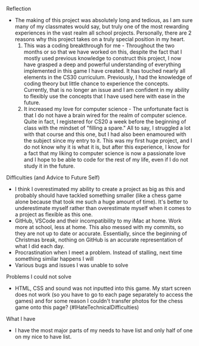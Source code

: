 Reflection
- The making of this project was absolutely long and tedious, as I am sure many of my classmates would say, but truly one of the most rewarding experiences in the vast realm all school projects. Personally, there are 2 reasons why this project takes on a truly special position in my heart. 
    1. This was a coding breakthrough for me - Throughout the two months or so that we have worked on this, despite the fact that I mostly used previous knowledge to construct this project, I now have grasped a deep and powerful understanding of everything implemented in this game I have created. It has touched nearly all elements in the CS30 curriculum. Previously, I had the knowledge of coding theory but little chance to experience the concepts. Currently, that is no longer an issue and I am confident in my ability to flexibly use the concepts that I have used here with ease in the future. 
    2. It increased my love for computer science - The unfortunate fact is that I do not have a brain wired for the realm of computer science. Quite in fact, I registered for CS20 a week before the beginning of class with the mindset of "filling a spare." All to say, I struggled a lot with that course and this one, but I had also been enamoured with the subject since my entry to it. This was my first huge project, and I do not know why it is what it is, but after this experience, I know for a fact that my liking to computer science is now a passionate love and I hope to be able to code for the rest of my life, even if I do not study it in the future. 

Difficulties (and Advice to Future Self)
- I think I overestimated my ability to create a project as big as this and probably should have tackled something smaller (like a chess game alone because that took me such a huge amount of time). It's better to underestimate myself rather than overestimate myself when it comes to a project as flexible as this one.
- GitHub, VSCode and their incompatibility to my iMac at home. Work more at school, less at home. This also messed with my commits, so they are not up to date or accurate. Essentially, since the beginning of Christmas break, nothing on GitHub is an accurate representation of what I did each day.  
- Procrastination when I meet a problem. Instead of stalling, next time something similar happens I will 
- Various bugs and issues I was unable to solve

Problems I could not solve
- HTML, CSS and sound was not inputted into this game. My start screen does not work (so you have to go to each page separately to access the games) and for some reason I couldn't transfer photos for the chess game onto this page? (#IHateTechnicalDifficulties)

What I have
- I have the most major parts of my needs to have list and only half of one on my nice to have list. 